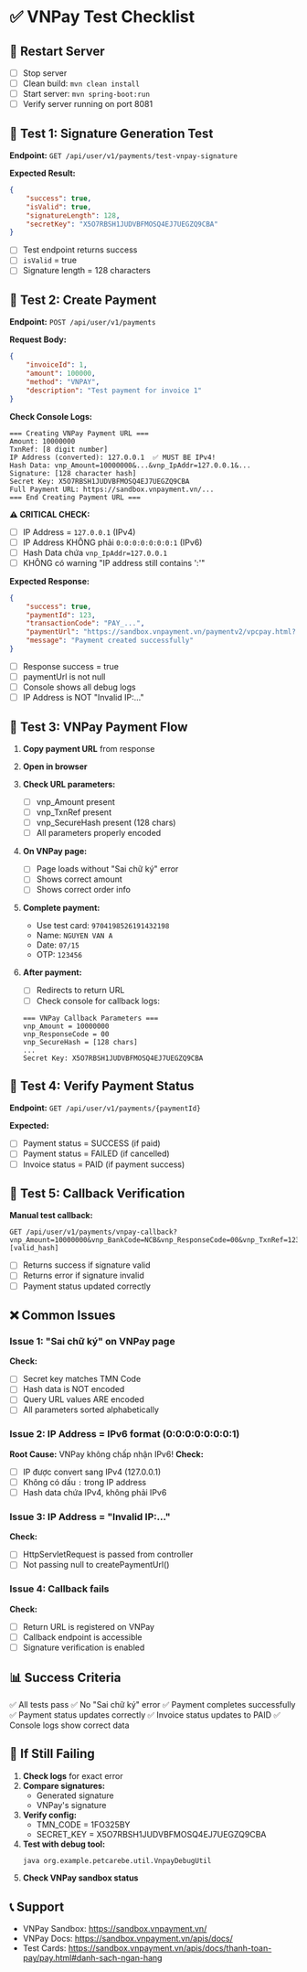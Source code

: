 # ✅ VNPay Test Checklist

## 🔄 Restart Server
- [ ] Stop server
- [ ] Clean build: `mvn clean install`
- [ ] Start server: `mvn spring-boot:run`
- [ ] Verify server running on port 8081

## 🧪 Test 1: Signature Generation Test
**Endpoint:** `GET /api/user/v1/payments/test-vnpay-signature`

**Expected Result:**
```json
{
    "success": true,
    "isValid": true,
    "signatureLength": 128,
    "secretKey": "X5O7RBSH1JUDVBFMOSQ4EJ7UEGZQ9CBA"
}
```

- [ ] Test endpoint returns success
- [ ] `isValid` = true
- [ ] Signature length = 128 characters

## 🧪 Test 2: Create Payment
**Endpoint:** `POST /api/user/v1/payments`

**Request Body:**
```json
{
    "invoiceId": 1,
    "amount": 100000,
    "method": "VNPAY",
    "description": "Test payment for invoice 1"
}
```

**Check Console Logs:**
```
=== Creating VNPay Payment URL ===
Amount: 10000000
TxnRef: [8 digit number]
IP Address (converted): 127.0.0.1  ✅ MUST BE IPv4!
Hash Data: vnp_Amount=10000000&...&vnp_IpAddr=127.0.0.1&...
Signature: [128 character hash]
Secret Key: X5O7RBSH1JUDVBFMOSQ4EJ7UEGZQ9CBA
Full Payment URL: https://sandbox.vnpayment.vn/...
=== End Creating Payment URL ===
```

**⚠️ CRITICAL CHECK:**
- [ ] IP Address = `127.0.0.1` (IPv4)
- [ ] IP Address KHÔNG phải `0:0:0:0:0:0:0:1` (IPv6)
- [ ] Hash Data chứa `vnp_IpAddr=127.0.0.1`
- [ ] KHÔNG có warning "IP address still contains ':'"

**Expected Response:**
```json
{
    "success": true,
    "paymentId": 123,
    "transactionCode": "PAY_...",
    "paymentUrl": "https://sandbox.vnpayment.vn/paymentv2/vpcpay.html?...",
    "message": "Payment created successfully"
}
```

- [ ] Response success = true
- [ ] paymentUrl is not null
- [ ] Console shows all debug logs
- [ ] IP Address is NOT "Invalid IP:..."

## 🧪 Test 3: VNPay Payment Flow
1. **Copy payment URL** from response
2. **Open in browser**
3. **Check URL parameters:**
   - [ ] vnp_Amount present
   - [ ] vnp_TxnRef present
   - [ ] vnp_SecureHash present (128 chars)
   - [ ] All parameters properly encoded

4. **On VNPay page:**
   - [ ] Page loads without "Sai chữ ký" error
   - [ ] Shows correct amount
   - [ ] Shows correct order info

5. **Complete payment:**
   - Use test card: `9704198526191432198`
   - Name: `NGUYEN VAN A`
   - Date: `07/15`
   - OTP: `123456`

6. **After payment:**
   - [ ] Redirects to return URL
   - [ ] Check console for callback logs:
   ```
   === VNPay Callback Parameters ===
   vnp_Amount = 10000000
   vnp_ResponseCode = 00
   vnp_SecureHash = [128 chars]
   ...
   Secret Key: X5O7RBSH1JUDVBFMOSQ4EJ7UEGZQ9CBA
   ```

## 🧪 Test 4: Verify Payment Status
**Endpoint:** `GET /api/user/v1/payments/{paymentId}`

**Expected:**
- [ ] Payment status = SUCCESS (if paid)
- [ ] Payment status = FAILED (if cancelled)
- [ ] Invoice status = PAID (if payment success)

## 🧪 Test 5: Callback Verification
**Manual test callback:**
```
GET /api/user/v1/payments/vnpay-callback?vnp_Amount=10000000&vnp_BankCode=NCB&vnp_ResponseCode=00&vnp_TxnRef=12345678&vnp_SecureHash=[valid_hash]
```

- [ ] Returns success if signature valid
- [ ] Returns error if signature invalid
- [ ] Payment status updated correctly

## ❌ Common Issues

### Issue 1: "Sai chữ ký" on VNPay page
**Check:**
- [ ] Secret key matches TMN Code
- [ ] Hash data is NOT encoded
- [ ] Query URL values ARE encoded
- [ ] All parameters sorted alphabetically

### Issue 2: IP Address = IPv6 format (0:0:0:0:0:0:0:1)
**Root Cause:** VNPay không chấp nhận IPv6!
**Check:**
- [ ] IP được convert sang IPv4 (127.0.0.1)
- [ ] Không có dấu `:` trong IP address
- [ ] Hash data chứa IPv4, không phải IPv6

### Issue 3: IP Address = "Invalid IP:..."
**Check:**
- [ ] HttpServletRequest is passed from controller
- [ ] Not passing null to createPaymentUrl()

### Issue 4: Callback fails
**Check:**
- [ ] Return URL is registered on VNPay
- [ ] Callback endpoint is accessible
- [ ] Signature verification is enabled

## 📊 Success Criteria

✅ All tests pass
✅ No "Sai chữ ký" error
✅ Payment completes successfully
✅ Payment status updates correctly
✅ Invoice status updates to PAID
✅ Console logs show correct data

## 🐛 If Still Failing

1. **Check logs** for exact error
2. **Compare signatures:**
   - Generated signature
   - VNPay's signature
3. **Verify config:**
   - TMN_CODE = 1FO325BY
   - SECRET_KEY = X5O7RBSH1JUDVBFMOSQ4EJ7UEGZQ9CBA
4. **Test with debug tool:**
   ```bash
   java org.example.petcarebe.util.VnpayDebugUtil
   ```
5. **Check VNPay sandbox status**

## 📞 Support

- VNPay Sandbox: https://sandbox.vnpayment.vn/
- VNPay Docs: https://sandbox.vnpayment.vn/apis/docs/
- Test Cards: https://sandbox.vnpayment.vn/apis/docs/thanh-toan-pay/pay.html#danh-sach-ngan-hang

